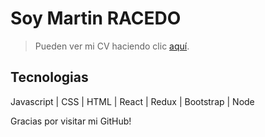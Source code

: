 

# Soy Martin RACEDO


> Pueden ver mi CV haciendo clic [aquí](https://www.linkedin.com/in/martinracedo-fullstack/   ).

## Tecnologias 
Javascript | CSS | HTML | React | Redux | Bootstrap | Node 
   
Gracias por visitar mi GitHub!